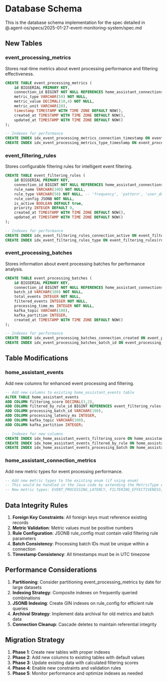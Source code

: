 # Database Schema

This is the database schema implementation for the spec detailed in @.agent-os/specs/2025-01-27-event-monitoring-system/spec.md

## New Tables

### event_processing_metrics
Stores real-time metrics about event processing performance and filtering effectiveness.

```sql
CREATE TABLE event_processing_metrics (
    id BIGSERIAL PRIMARY KEY,
    connection_id BIGINT NOT NULL REFERENCES home_assistant_connections(id) ON DELETE CASCADE,
    metric_type VARCHAR(50) NOT NULL,
    metric_value DECIMAL(10,4) NOT NULL,
    metric_unit VARCHAR(20),
    timestamp TIMESTAMP WITH TIME ZONE DEFAULT NOW(),
    created_at TIMESTAMP WITH TIME ZONE DEFAULT NOW(),
    updated_at TIMESTAMP WITH TIME ZONE DEFAULT NOW()
);

-- Indexes for performance
CREATE INDEX idx_event_processing_metrics_connection_timestamp ON event_processing_metrics(connection_id, timestamp);
CREATE INDEX idx_event_processing_metrics_type_timestamp ON event_processing_metrics(metric_type, timestamp);
```

### event_filtering_rules
Stores configurable filtering rules for intelligent event filtering.

```sql
CREATE TABLE event_filtering_rules (
    id BIGSERIAL PRIMARY KEY,
    connection_id BIGINT NOT NULL REFERENCES home_assistant_connections(id) ON DELETE CASCADE,
    rule_name VARCHAR(100) NOT NULL,
    rule_type VARCHAR(50) NOT NULL, -- 'frequency', 'pattern', 'user_defined'
    rule_config JSONB NOT NULL,
    is_active BOOLEAN DEFAULT true,
    priority INTEGER DEFAULT 0,
    created_at TIMESTAMP WITH TIME ZONE DEFAULT NOW(),
    updated_at TIMESTAMP WITH TIME ZONE DEFAULT NOW()
);

-- Indexes for performance
CREATE INDEX idx_event_filtering_rules_connection_active ON event_filtering_rules(connection_id, is_active);
CREATE INDEX idx_event_filtering_rules_type ON event_filtering_rules(rule_type);
```

### event_processing_batches
Stores information about event processing batches for performance analysis.

```sql
CREATE TABLE event_processing_batches (
    id BIGSERIAL PRIMARY KEY,
    connection_id BIGINT NOT NULL REFERENCES home_assistant_connections(id) ON DELETE CASCADE,
    batch_id VARCHAR(100) NOT NULL,
    total_events INTEGER NOT NULL,
    filtered_events INTEGER NOT NULL,
    processing_time_ms INTEGER NOT NULL,
    kafka_topic VARCHAR(100),
    kafka_partition INTEGER,
    created_at TIMESTAMP WITH TIME ZONE DEFAULT NOW()
);

-- Indexes for performance
CREATE INDEX idx_event_processing_batches_connection_created ON event_processing_batches(connection_id, created_at);
CREATE INDEX idx_event_processing_batches_batch_id ON event_processing_batches(batch_id);
```

## Table Modifications

### home_assistant_events
Add new columns for enhanced event processing and filtering.

```sql
-- Add new columns to existing home_assistant_events table
ALTER TABLE home_assistant_events 
ADD COLUMN filtering_score DECIMAL(3,2),
ADD COLUMN filtered_by_rule_id BIGINT REFERENCES event_filtering_rules(id),
ADD COLUMN processing_batch_id VARCHAR(100),
ADD COLUMN processing_latency_ms INTEGER,
ADD COLUMN kafka_topic VARCHAR(100),
ADD COLUMN kafka_partition INTEGER;

-- Indexes for new columns
CREATE INDEX idx_home_assistant_events_filtering_score ON home_assistant_events(filtering_score);
CREATE INDEX idx_home_assistant_events_filtered_by_rule ON home_assistant_events(filtered_by_rule_id);
CREATE INDEX idx_home_assistant_events_processing_batch ON home_assistant_events(processing_batch_id);
```

### home_assistant_connection_metrics
Add new metric types for event processing performance.

```sql
-- Add new metric types to the existing enum (if using enum)
-- This would be handled in the Java code by extending the MetricType enum
-- New metric types: EVENT_PROCESSING_LATENCY, FILTERING_EFFECTIVENESS, KAFKA_THROUGHPUT
```

## Data Integrity Rules

1. **Foreign Key Constraints**: All foreign keys must reference existing records
2. **Metric Validation**: Metric values must be positive numbers
3. **Rule Configuration**: JSONB rule_config must contain valid filtering rule parameters
4. **Batch Consistency**: Processing batch IDs must be unique within a connection
5. **Timestamp Consistency**: All timestamps must be in UTC timezone

## Performance Considerations

1. **Partitioning**: Consider partitioning event_processing_metrics by date for large datasets
2. **Indexing Strategy**: Composite indexes on frequently queried combinations
3. **JSONB Indexing**: Create GIN indexes on rule_config for efficient rule queries
4. **Archival Strategy**: Implement data archival for old metrics and batch data
5. **Connection Cleanup**: Cascade deletes to maintain referential integrity

## Migration Strategy

1. **Phase 1**: Create new tables with proper indexes
2. **Phase 2**: Add new columns to existing tables with default values
3. **Phase 3**: Update existing data with calculated filtering scores
4. **Phase 4**: Enable new constraints and validation rules
5. **Phase 5**: Monitor performance and optimize indexes as needed 